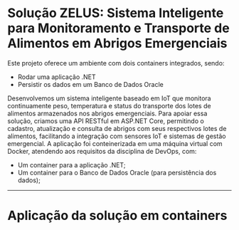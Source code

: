 
# Solução ZELUS: Sistema Inteligente para Monitoramento e Transporte de Alimentos em Abrigos Emergenciais

Este projeto oferece um ambiente com dois containers integrados, sendo: 
- Rodar uma aplicação .NET
- Persistir os dados em um Banco de Dados Oracle

Desenvolvemos um sistema inteligente baseado em IoT que monitora continuamente peso, temperatura e status do transporte dos lotes de alimentos armazenados nos abrigos emergenciais.
Para apoiar essa solução, criamos uma API RESTful em ASP.NET Core, permitindo o cadastro, atualização e consulta de abrigos com seus respectivos lotes de alimentos, facilitando a integração com sensores IoT e sistemas de gestão emergencial.
A aplicação foi conteinerizada em uma máquina virtual com Docker, atendendo aos requisitos da disciplina de DevOps, com:
- Um container para a aplicação .NET;
- Um container para o Banco de Dados Oracle (para persistência dos dados);

---

# Aplicação da solução em containers 



